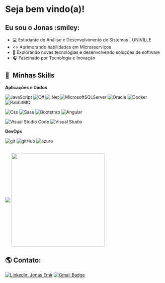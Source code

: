 <h1> Seja bem vindo(a)! </h1> 
<h2> Eu sou o Jonas :smiley: </h2>

- :computer: Estudante de Análise e Desenvolvimento de Sistemas | UNIVILLE
- <> Aprimorando habilidades em Microsserviços
- :pushpin: Explorando novas tecnologias e desenvolvendo soluções de software
- :headphones: Fascinado por Tecnologia e Inovação

## :rocket: &nbsp;Minhas Skills 

<div style="display=flex">

**Aplicações e Dados**

![JavaScript](https://img.shields.io/badge/-javascript-333333?style=flat&logo=javascript)
![C#](https://img.shields.io/badge/-C%23-333333?style=flat&logo=C-sharp&logoColor=%23239120)
![.Net](https://img.shields.io/badge/.NET-333333?style=flat&logo=.net&logoColor=5C2D91)
![MicrosoftSQLServer](https://img.shields.io/badge/-sqlserver-333333?style=flat&logo=microsoft%20sql%20server&logoColor=CC2927)
![Oracle](https://img.shields.io/badge/-oracle-333333?style=flat&logo=oracle&logoColor=F80000)
![Docker](https://img.shields.io/badge/docker-333333?style=flat&logo=docker&logoColor=1572B6)
![RabbitMQ](https://img.shields.io/badge/rabbitmq-333333?style=flat&logo=rabbitmq&logoColor=FF4500)


 ![Css](https://img.shields.io/badge/-css-333333?style=flat&logo=CSS3&logoColor=1572B6)
 ![Sass](https://img.shields.io/badge/-sass-333333?style=flat&logo=SASS&logoColor=hotpink)
 ![Bootstrap](https://img.shields.io/badge/-bootstrap-333333?style=flat&logo=bootstrap&logoColor=238511FA)
 ![Angular](https://img.shields.io/badge/angular-333333?style=flat&logo=angular&logoColor=CC2927)

  ![Visual Studio Code](https://img.shields.io/badge/-Visual%20Studio%20Code-333333?style=flat&logo=visual-studio-code&logoColor=007ACC)
 ![Visual Studio](https://img.shields.io/badge/-Visual%20Studio%20-333333?style=flat&logo=visual-studio&logoColor=5C2D91)
 

**DevOps**

![git](https://img.shields.io/badge/-git-333333?style=flat&logo=git)
![gitHub](https://img.shields.io/badge/-gitHub-333333?style=flat&logo=github)
![azure](https://img.shields.io/badge/-azure-333333?style=flat&logo=microsoftazure&logoColor=007ACC)

</div>
 </br>

<div style="display=flex">
 <img align="center" src="https://github-readme-stats.vercel.app/api/top-langs/?username=jonas-emir&theme=react&hide_langs_below=1" />
 <img align="center" width="300" src="https://i2.wp.com/allhtaccess.info/wp-content/uploads/2018/03/programming.gif?fit=1281%2C716&ssl=1" />
</div>

 ## :earth_americas: Contato:
 
[![Linkedin: Jonas Emir](https://img.shields.io/badge/-jonasemir-blue?style=flat-square&logo=Linkedin&logoColor=white&link=https://www.linkedin.com/in/jonasemir/)](https://www.linkedin.com/in/jonasemir/)
[![Gmail Badge](https://img.shields.io/badge/-jonasemir00@gmail.com-006bed?style=flat-square&logo=Gmail&logoColor=white&link=mailto:jonasemir00@gmail.com)](mailto:jonasemir00@gmail.com)

